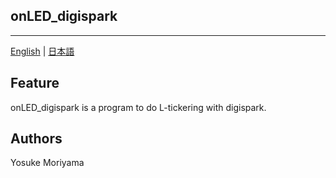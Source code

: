 ## onLED_digispark

---

[English](README.md) | [日本語](README.ja.md)

## Feature

onLED_digispark is a program to do L-tickering with digispark.



## Authors

Yosuke Moriyama



